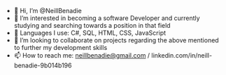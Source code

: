 - 👋 Hi, I’m @NeillBenadie
- 👀 I’m interested in becoming a software Developer and currently studying and searching towards a position in that field
- 🌱 Languages I use: C#, SQL, HTML, CSS, JavaScript 
- 💞️ I’m looking to collaborate on projects regarding the above mentioned to further my development skills
- 📫 How to reach me: neillbenadie@gmail.com / linkedin.com/in/neill-benadie-9b014b196

<!---
NeillBenadie/NeillBenadie is a ✨ special ✨ repository because its `README.md` (this file) appears on your GitHub profile.
You can click the Preview link to take a look at your changes.
--->
